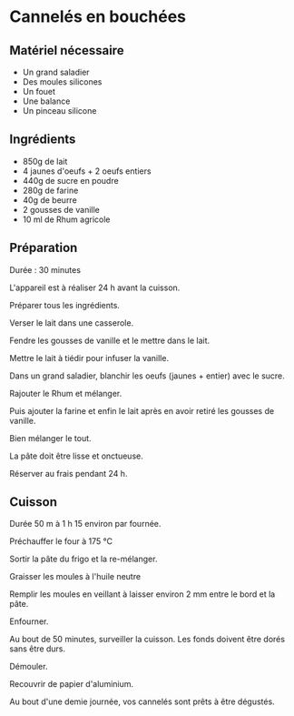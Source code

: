 Cannelés en bouchées
====================

Matériel nécessaire
-------------------

*   Un grand saladier
*   Des moules silicones
*   Un fouet
*   Une balance
*   Un pinceau silicone

Ingrédients
-----------

*   850g de lait
*   4 jaunes d'oeufs + 2 oeufs entiers
*   440g de sucre en poudre
*   280g de farine
*   40g de beurre
*   2 gousses de vanille
*   10 ml de Rhum agricole

Préparation
-----------
Durée : 30 minutes

L'appareil est à réaliser 24 h avant la cuisson.

Préparer tous les ingrédients.

Verser le lait dans une casserole.

Fendre les gousses de vanille et le mettre dans le lait.

Mettre le lait à tiédir pour infuser la vanille.

Dans un grand saladier, blanchir les oeufs (jaunes + entier) avec le sucre.

Rajouter le Rhum et mélanger.

Puis ajouter la farine et enfin le lait après en avoir retiré les gousses de vanille.

Bien mélanger le tout.

La pâte doit être lisse et onctueuse.

Réserver au frais pendant 24 h.

Cuisson
-------
Durée 50 m à 1 h 15 environ par fournée.

Préchauffer le four à 175 °C

Sortir la pâte du frigo et la re-mélanger.

Graisser les moules à l'huile neutre

Remplir les moules en veillant à laisser environ 2 mm entre le bord et la pâte.

Enfourner.

Au bout de 50 minutes, surveiller la cuisson. Les fonds doivent être dorés sans être durs.

Démouler.

Recouvrir de papier d'aluminium.

Au bout d'une demie journée, vos cannelés sont prêts à être dégustés.
